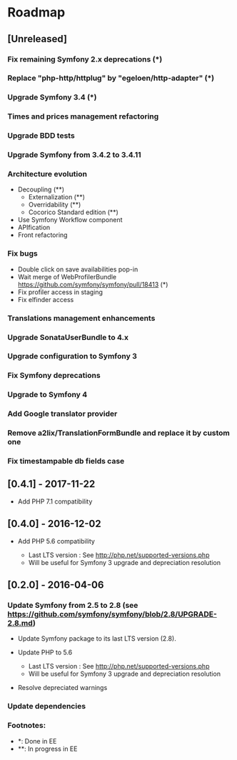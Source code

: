 # Roadmap

## [Unreleased]

### Fix remaining Symfony 2.x deprecations (*)

### Replace "php-http/httplug" by "egeloen/http-adapter" (*)

### Upgrade Symfony 3.4 (*)

### Times and prices management refactoring

### Upgrade BDD tests

### Upgrade Symfony from 3.4.2 to 3.4.11

### Architecture evolution
    
* Decoupling (**)
    * Externalization (**)
    * Overridability (**)
    * Cocorico Standard edition (**)
* Use Symfony Workflow component
* APIfication
* Front refactoring

### Fix bugs

* Double click on save availabilities pop-in
* Wait merge of WebProfilerBundle https://github.com/symfony/symfony/pull/18413 (*)
* Fix profiler access in staging
* Fix elfinder access

### Translations management enhancements

### Upgrade SonataUserBundle to 4.x

### Upgrade configuration to Symfony 3

### Fix Symfony deprecations

### Upgrade to Symfony 4

### Add Google translator provider
    
### Remove a2lix/TranslationFormBundle and replace it by custom one

### Fix timestampable db fields case



## [0.4.1] - 2017-11-22

* Add PHP 7.1 compatibility

    
## [0.4.0] - 2016-12-02

* Add PHP 5.6 compatibility

    * Last LTS version : See http://php.net/supported-versions.php
    * Will be useful for Symfony 3 upgrade and depreciation resolution
            
        
## [0.2.0] - 2016-04-06

### Update Symfony from 2.5 to 2.8 (see https://github.com/symfony/symfony/blob/2.8/UPGRADE-2.8.md)

* Update Symfony package to its last LTS version (2.8).
* Update PHP to 5.6                                                     
    * Last LTS version : See http://php.net/supported-versions.php
    * Will be useful for Symfony 3 upgrade and depreciation resolution
    
* Resolve depreciated warnings
    
### Update dependencies


### Footnotes:

* *: Done in EE
* **: In progress in EE
